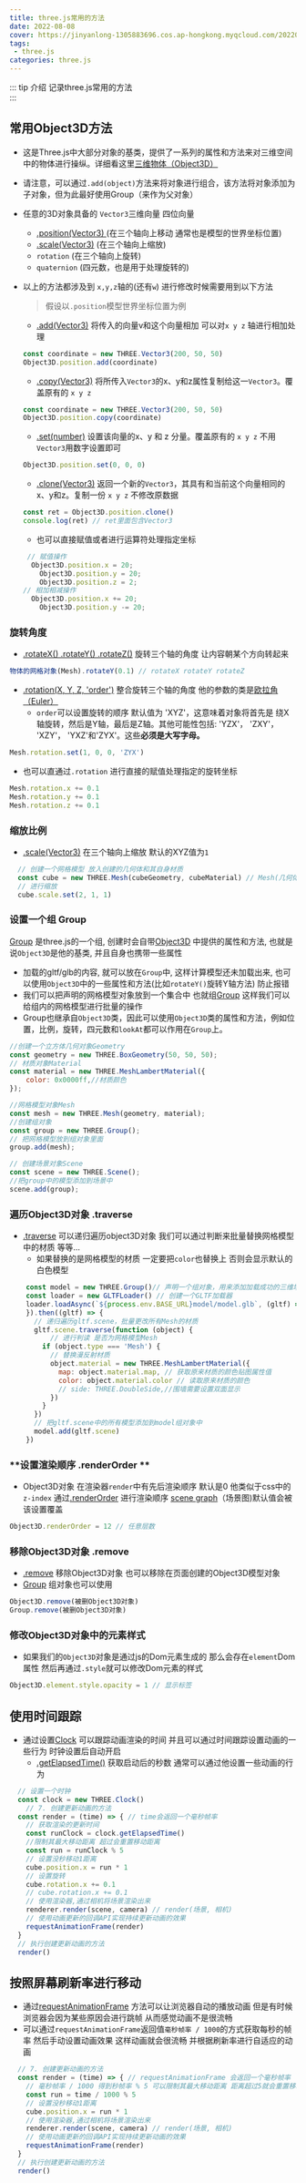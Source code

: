 ```yaml
---
title: three.js常用的方法
date: 2022-08-08
cover: https://jinyanlong-1305883696.cos.ap-hongkong.myqcloud.com/202208081959690.jpg
tags:
 - three.js
categories: three.js
---
```


::: tip 介绍
记录three.js常用的方法<br>
:::

<!-- more -->

## 常用Object3D方法

* 这是Three.js中大部分对象的基类，提供了一系列的属性和方法来对三维空间中的物体进行操纵。详细看这里[三维物体（Object3D）](https://threejs.org/docs/index.html?q=OrthographicCamera#api/zh/core/Object3D)

* 请注意，可以通过`.add(object)`方法来将对象进行组合，该方法将对象添加为子对象，但为此最好使用Group（来作为父对象）

* 任意的3D对象具备的 `Vector3`三维向量 四位向量

  - [.position(Vector3) ](https://threejs.org/docs/?q=ob#api/zh/core/Object3D.position)(在三个轴向上移动 通常也是模型的世界坐标位置)
  - [.scale(Vector3)](https://threejs.org/docs/?q=ob#api/zh/core/Object3D.scale) (在三个轴向上缩放)
  - `rotation` (在三个轴向上旋转)
  - `quaternion` (四元数，也是用于处理旋转的)

* 以上的方法都涉及到 `x,y,z`轴的(还有`w`) 进行修改时候需要用到以下方法 

  > 假设以`.position`模型世界坐标位置为例

  * [.add(Vector3)](https://threejs.org/docs/index.html?q=Vector3#api/zh/math/Vector3.add) 将传入的向量v和这个向量相加 可以对`x y z` 轴进行相加处理

  ```js
  const coordinate = new THREE.Vector3(200, 50, 50)
  Object3D.position.add(coordinate)
  ```

  * [.copy(Vector3)](https://threejs.org/docs/index.html?q=Vector3#api/zh/math/Vector3.copy) 将所传入`Vector3`的x、y和z属性复制给这一`Vector3`。覆盖原有的 `x y z`

  ```js
  const coordinate = new THREE.Vector3(200, 50, 50)
  Object3D.position.copy(coordinate)
  ```

  * [.set(number)](https://threejs.org/docs/?q=Vector3#api/zh/math/Vector3.set) 设置该向量的x、y 和 z 分量。覆盖原有的 `x y z` 不用 `Vector3`用数字设置即可

  ```js
  Object3D.position.set(0, 0, 0)
  ```

  * [.clone(Vector3)](https://threejs.org/docs/index.html?q=Vector3#api/zh/math/Vector3.clone) 返回一个新的`Vector3`，其具有和当前这个向量相同的x、y和z。复制一份 `x y z` 不修改原数据

  ```js
  const ret = Object3D.position.clone() 
  console.log(ret) // ret里面包含Vector3
  ```

  * 也可以直接赋值或者进行运算符处理指定坐标

  ```js
   // 赋值操作
  	Object3D.position.x = 20;
      Object3D.position.y = 20;
      Object3D.position.z = 2;
  // 相加相减操作
  	Object3D.position.x += 20;
      Object3D.position.y -= 20;
  ```

### 旋转角度 

* [.rotateX() .rotateY() .rotateZ()](https://threejs.org/docs/index.html#api/zh/core/Object3D.rotateX) 旋转三个轴的角度 让内容朝某个方向转起来

```js
物体的网格对象(Mesh).rotateY(0.1) // rotateX rotateY rotateZ     
```

* [.rotation(X, Y, Z, 'order')](https://threejs.org/docs/index.html#api/zh/core/Object3D.rotation) 整合旋转三个轴的角度 他的参数的类是[欧拉角（Euler）](https://threejs.org/docs/index.html#api/zh/math/Euler.order)
  * `order`可以设置旋转的顺序 默认值为 'XYZ'，这意味着对象将首先是 绕X轴旋转，然后是Y轴，最后是Z轴。其他可能性包括: 'YZX'， 'ZXY'， 'XZY'， 'YXZ'和'ZYX'。这些**必须是大写字母。**

```js
Mesh.rotation.set(1, 0, 0, 'ZYX')  
```

* 也可以直通过`.rotation` 进行直接的赋值处理指定的旋转坐标

```js
Mesh.rotation.x += 0.1
Mesh.rotation.y += 0.1
Mesh.rotation.z += 0.1
```

### **缩放比例**

* [.scale(Vector3)](https://threejs.org/docs/index.html#api/zh/core/Object3D.scale) 在三个轴向上缩放 默认的XYZ值为`1`

```js
  // 创建一个网格模型 放入创建的几何体和其自身材质
  const cube = new THREE.Mesh(cubeGeometry, cubeMaterial) // Mesh(几何体, 纹理材质)
  // 进行缩放
  cube.scale.set(2, 1, 1)
```

### **设置一个组 Group**

[Group](https://threejs.org/docs/index.html?q=Group#api/zh/objects/Group) 是three.js的一个组, 创建时会自带[Object3D](https://threejs.org/docs/index.html#api/zh/core/Object3D) 中提供的属性和方法, 也就是说`Object3D`是他的基类, 并且自身也携带一些属性

* 加载的gltf/glb的内容, 就可以放在`Group`中, 这样计算模型还未加载出来, 也可以使用`Object3D`中的一些属性和方法(比如`rotateY()`旋转Y轴方法) 防止报错
* 我们可以把声明的网格模型对象放到一个集合中 也就组[Group](https://threejs.org/docs/index.html?q=group#api/zh/objects/Group) 这样我们可以给组内的网格模型进行批量的操作
* Group也继承自`Object3D`类，因此可以使用`Object3D`类的属性和方法，例如位置，比例，旋转，四元数和`lookAt`都可以作用在`Group`上。

```js
//创建一个立方体几何对象Geometry
const geometry = new THREE.BoxGeometry(50, 50, 50); 
// 材质对象Material
const material = new THREE.MeshLambertMaterial({
    color: 0x0000ff,//材质颜色
});

//网格模型对象Mesh
const mesh = new THREE.Mesh(geometry, material); 
//创建组对象
const group = new THREE.Group();
// 把网格模型放到组对象里面
group.add(mesh);

// 创建场景对象Scene
const scene = new THREE.Scene();
//把group中的模型添加到场景中
scene.add(group);

```

### **遍历Object3D对象 .traverse**

* [.traverse](https://threejs.org/docs/index.html#api/zh/core/Object3D.traverse) 可以递归遍历object3D对象 我们可以通过判断来批量替换网格模型中的材质 等等...
  * 如果替换的是网格模型的材质 一定要把`color`也替换上 否则会显示默认的白色模型


```js
    const model = new THREE.Group()// 声明一个组对象，用来添加加载成功的三维场景
    const loader = new GLTFLoader() // 创建一个GLTF加载器
    loader.loadAsync(`${process.env.BASE_URL}model/model.glb`, (gltf) => { // gltf加载成功后返回一个对象
    }).then((gltf) => {
      // 递归遍历gltf.scene，批量更改所有Mesh的材质
      gltf.scene.traverse(function (object) {
          // 进行判读 是否为网格模型Mesh
        if (object.type === 'Mesh') {
          // 替换漫反射材质
          object.material = new THREE.MeshLambertMaterial({
            map: object.material.map, // 获取原来材质的颜色贴图属性值
            color: object.material.color // 读取原来材质的颜色
            // side: THREE.DoubleSide,//围墙需要设置双面显示
          })
        }
      })
      // 把gltf.scene中的所有模型添加到model组对象中
      model.add(gltf.scene)
    })
```

### **设置渲染顺序 .renderOrder **

* Object3D对象 在渲染器`render`中有先后渲染顺序 默认是0 他类似于css中的`z-index` 通过[.renderOrder](https://threejs.org/docs/#api/zh/core/Object3D.renderOrder) 进行渲染顺序 [scene graph](https://en.wikipedia.org/wiki/Scene_graph)（场景图)默认值会被该设置覆盖

```js
Object3D.renderOrder = 12 // 任意层数
```

### **移除Object3D对象 .remove**

* [ .remove](https://threejs.org/docs/index.html?q=remove#api/zh/core/Object3D.remove) 移除Object3D对象 也可以移除在页面创建的Object3D模型对象
* [Group](https://threejs.org/docs/index.html?q=Group#api/zh/objects/Group) 组对象也可以使用

```js
Object3D.remove(被删Object3D对象)
Group.remove(被删Object3D对象)
```

### **修改Object3D对象中的元素样式**

* 如果我们的`Object3D`对象是通过js的Dom元素生成的 那么会存在`element`Dom属性 然后再通过`.style`就可以修改Dom元素的样式

```js
Object3D.element.style.opacity = 1 // 显示标签
```

## 使用时间跟踪

* 通过设置[Clock](https://threejs.org/docs/index.html?q=clock#api/zh/core/Clock) 可以跟踪动画渲染的时间 并且可以通过时间跟踪设置动画的一些行为 时钟设置后自动开启
  * [.getElapsedTime()](https://threejs.org/docs/index.html?q=clock#api/zh/core/Clock.getElapsedTime) 获取启动后的秒数 通常可以通过他设置一些动画的行为

```js
  // 设置一个时钟
  const clock = new THREE.Clock()
    // 7. 创建更新动画的方法
  const render = (time) => { // time会返回一个毫秒帧率
    // 获取渲染的更新时间
    const runClock = clock.getElapsedTime()
    //限制其最大移动距离 超过会重置移动距离
    const run = runClock % 5
    // 设置没秒移动1距离
    cube.position.x = run * 1
    // 设置旋转
    cube.rotation.x += 0.1
    // cube.rotation.x += 0.1
    // 使用渲染器,通过相机将场景渲染出来
    renderer.render(scene, camera) // render(场景, 相机)
    // 使用动画更新的回调API实现持续更新动画的效果
    requestAnimationFrame(render)
  }
  // 执行创建更新动画的方法
  render()
```



## 按照屏幕刷新率进行移动

* 通过[requestAnimationFrame](https://developer.mozilla.org/zh-CN/docs/Web/API/Window/requestAnimationFrame) 方法可以让浏览器自动的播放动画 但是有时候浏览器会因为某些原因会进行跳帧 从而感觉动画不是很流畅 
* 可以通过`requestAnimationFrame`返回值`毫秒帧率 / 1000`的方式获取每秒的帧率 然后手动设置动画效果 这样动画就会很流畅 并根据刷新率进行自适应的动画

```js
  // 7. 创建更新动画的方法
  const render = (time) => { // requestAnimationFrame 会返回一个毫秒帧率
    // 毫秒帧率 / 1000 得到秒帧率 % 5 可以限制其最大移动距离 距离超过5就会重置移动距离
    const run = time / 1000 % 5
    // 设置没秒移动1距离
    cube.position.x = run * 1
    // 使用渲染器,通过相机将场景渲染出来
    renderer.render(scene, camera) // render(场景, 相机)
    // 使用动画更新的回调API实现持续更新动画的效果
    requestAnimationFrame(render)
  }
  // 执行创建更新动画的方法
  render()
```

